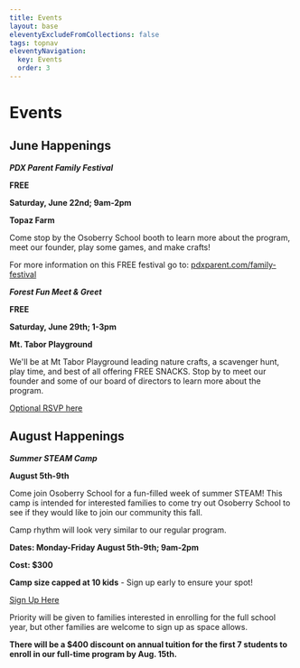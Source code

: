 ```yaml
---
title: Events
layout: base
eleventyExcludeFromCollections: false
tags: topnav
eleventyNavigation:
  key: Events
  order: 3
---
```

# Events

## June Happenings

***PDX Parent Family Festival***

**FREE**

**Saturday, June 22nd; 9am-2pm**

**Topaz Farm**

Come stop by the Osoberry School booth to learn more about the program, meet our founder, play some games, and make crafts! 

For more information on this FREE festival go to: [pdxparent.com/family-festival](https://pdxparent.com/family-festival/)

[](https://pdxparent.com/family-festival/)

***Forest Fun Meet & Greet***

**FREE**

**Saturday, June 29th; 1-3pm**

**Mt. Tabor Playground**

We'll be at Mt Tabor Playground leading nature crafts, a scavenger hunt, play time, and best of all offering FREE SNACKS. Stop by to meet our founder and some of our board of directors to learn more about the program.

[Optional RSVP here](https://forms.gle/AYH8rhGw3WWL64517)[](https://forms.gle/AYH8rhGw3WWL64517)

## August Happenings

***Summer STEAM Camp***

**August 5th-9th**

Come join Osoberry School for a fun-filled week of summer STEAM! This camp is intended for interested families to come try out Osoberry School to see if they would like to join our community this fall. 

Camp rhythm will look very similar to our regular program. 

**Dates: Monday-Friday August 5th-9th; 9am-2pm**

**Cost: $300**

**Camp size capped at 10 kids** - Sign up early to ensure your spot!

[Sign Up Here](https://forms.gle/6h4VZp6BcaJckVin7)[](https://forms.gle/6h4VZp6BcaJckVin7)

Priority will be given to families interested in enrolling for the full school year, but other families are welcome to sign up as space allows. 

**There will be a $400 discount on annual tuition for the first 7 students to enroll in our full-time program by Aug. 15th.**
